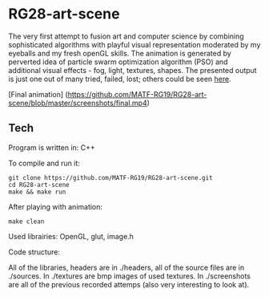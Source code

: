 # RG28-art-scene

The very first attempt to fusion art and computer science by combining sophisticated algorithms with playful visual representation moderated by my eyeballs and my fresh openGL skills.
The animation is generated by perverted idea of particle swarm optimization algorithm (PSO) and additional visual effects - fog, light, textures, shapes. The presented output is just one out of many tried, failed, lost; others could be seen [here](https://github.com/MATF-RG19/RG28-art-scene/tree/master/screenshots).

[Final animation] (https://github.com/MATF-RG19/RG28-art-scene/blob/master/screenshots/final.mp4)

## Tech

Program is written in:
C++

To compile and run it:

```
git clone https://github.com/MATF-RG19/RG28-art-scene.git
cd RG28-art-scene
make && make run
```

After playing with animation:

```
make clean
```

Used librairies:
OpenGL, glut, image.h

Code structure:

All of the libraries, headers are in ./headers, all of the source files are in ./sources.
In ./textures are bmp images of used textures.
In ./screenshots are all of the previous recorded attemps (also very interesting to look at).
